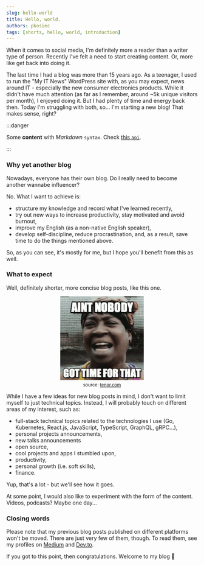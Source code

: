 ```yaml
---
slug: hello-world
title: Hello, world.
authors: pkosiec
tags: [shorts, hello, world, introduction]
---
```


When it comes to social media, I'm definitely more a reader than a writer type of person. Recently I've felt a need to start creating content. Or, more like get back into doing it.

The last time I had a blog was more than 15 years ago. As a teenager, I used to run the "My IT News" WordPress site with, as you may expect, news around IT - especially the new consumer electronics products. While it didn't have much attention (as far as I remember, around ~5k unique visitors per month), I enjoyed doing it. But I had plenty of time and energy back then. Today I'm struggling with both, so... I'm starting a new blog! That makes sense, right?

:::danger

Some **content** with _Markdown_ `syntax`. Check [this `api`](#).

:::

<!-- truncate -->

### Why yet another blog

Nowadays, everyone has their own blog. Do I really need to become another wannabe influencer?

No. What I want to achieve is:

- structure my knowledge and record what I've learned recently,
- try out new ways to increase productivity, stay motivated and avoid burnout,
- improve my English (as a non-native English speaker),
- develop self-discipline, reduce procrastination, and, as a result, save time to do the things mentioned above.

So, as you can see, it's mostly for me, but I hope you'll benefit from this as well.

### What to expect

Well, definitely shorter, more concise blog posts, like this one.

<center>

![Ain't nobody got time for that](./assets/aint-nobody-got-time-for-that.gif) <br/><small>source: <a href="https://tenor.com" target="_blank">tenor.com</a></small>

</center>

While I have a few ideas for new blog posts in mind, I don't want to limit myself to just technical topics. Instead, I will probably touch on different areas of my interest, such as:

- full-stack technical topics related to the technologies I use (Go, Kubernetes, React.js, JavaScript, TypeScript, GraphQL, gRPC...),
- personal projects announcements,
- new talks announcements
- open source,
- cool projects and apps I stumbled upon,
- productivity,
- personal growth (i.e. soft skills),
- finance.

Yup, that's a lot - but we'll see how it goes.

At some point, I would also like to experiment with the form of the content. Videos, podcasts? Maybe one day...

### Closing words

Please note that my previous blog posts published on different platforms won't be moved. There are just very few of them, though. To read them, see my profiles on [Medium](https://medium.com/@pkosiec) and [Dev.to](https://dev.to/pkosiec).

If you got to this point, then congratulations. Welcome to my blog 👋
